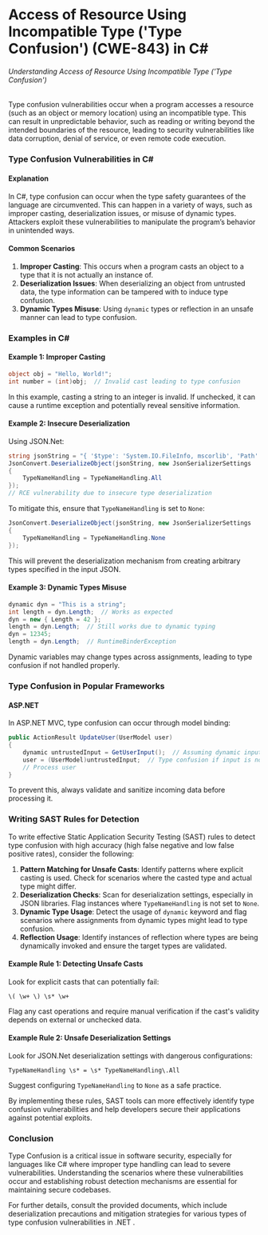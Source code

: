 # Access of Resource Using Incompatible Type ('Type Confusion') (CWE-843) in C#

###### Understanding Access of Resource Using Incompatible Type ('Type Confusion')

Type confusion vulnerabilities occur when a program accesses a resource (such as an object or memory location) using an incompatible type. This can result in unpredictable behavior, such as reading or writing beyond the intended boundaries of the resource, leading to security vulnerabilities like data corruption, denial of service, or even remote code execution.

### Type Confusion Vulnerabilities in C#

#### Explanation
In C#, type confusion can occur when the type safety guarantees of the language are circumvented. This can happen in a variety of ways, such as improper casting, deserialization issues, or misuse of dynamic types. Attackers exploit these vulnerabilities to manipulate the program’s behavior in unintended ways.

#### Common Scenarios
1. **Improper Casting**: This occurs when a program casts an object to a type that it is not actually an instance of.
2. **Deserialization Issues**: When deserializing an object from untrusted data, the type information can be tampered with to induce type confusion.
3. **Dynamic Types Misuse**: Using `dynamic` types or reflection in an unsafe manner can lead to type confusion.

### Examples in C#

#### Example 1: Improper Casting
```csharp
object obj = "Hello, World!";
int number = (int)obj;  // Invalid cast leading to type confusion
```
In this example, casting a string to an integer is invalid. If unchecked, it can cause a runtime exception and potentially reveal sensitive information.

#### Example 2: Insecure Deserialization
Using JSON.Net:
```csharp
string jsonString = "{ '$type': 'System.IO.FileInfo, mscorlib', 'Path': 'C:\\windows\\system32\\cmd.exe' }";
JsonConvert.DeserializeObject(jsonString, new JsonSerializerSettings
{
    TypeNameHandling = TypeNameHandling.All
});
// RCE vulnerability due to insecure type deserialization
```
To mitigate this, ensure that `TypeNameHandling` is set to `None`:
```csharp
JsonConvert.DeserializeObject(jsonString, new JsonSerializerSettings
{
    TypeNameHandling = TypeNameHandling.None
});
```
This will prevent the deserialization mechanism from creating arbitrary types specified in the input JSON.

#### Example 3: Dynamic Types Misuse
```csharp
dynamic dyn = "This is a string";
int length = dyn.Length;  // Works as expected
dyn = new { Length = 42 };
length = dyn.Length;  // Still works due to dynamic typing
dyn = 12345;
length = dyn.Length;  // RuntimeBinderException
```
Dynamic variables may change types across assignments, leading to type confusion if not handled properly.

### Type Confusion in Popular Frameworks

#### ASP.NET
In ASP.NET MVC, type confusion can occur through model binding:

```csharp
public ActionResult UpdateUser(UserModel user)
{
    dynamic untrustedInput = GetUserInput();  // Assuming dynamic input
    user = (UserModel)untrustedInput;  // Type confusion if input is not of UserModel
    // Process user
}
```
To prevent this, always validate and sanitize incoming data before processing it.

### Writing SAST Rules for Detection

To write effective Static Application Security Testing (SAST) rules to detect type confusion with high accuracy (high false negative and low false positive rates), consider the following:

1. **Pattern Matching for Unsafe Casts**: Identify patterns where explicit casting is used. Check for scenarios where the casted type and actual type might differ.
2. **Deserialization Checks**: Scan for deserialization settings, especially in JSON libraries. Flag instances where `TypeNameHandling` is not set to `None`.
3. **Dynamic Type Usage**: Detect the usage of `dynamic` keyword and flag scenarios where assignments from dynamic types might lead to type confusion.
4. **Reflection Usage**: Identify instances of reflection where types are being dynamically invoked and ensure the target types are validated.

#### Example Rule 1: Detecting Unsafe Casts
Look for explicit casts that can potentially fail:
```regex
\( \w+ \) \s* \w+
```
Flag any cast operations and require manual verification if the cast's validity depends on external or unchecked data.

#### Example Rule 2: Unsafe Deserialization Settings
Look for JSON.Net deserialization settings with dangerous configurations:
```regex
TypeNameHandling \s* = \s* TypeNameHandling\.All
```
Suggest configuring `TypeNameHandling` to `None` as a safe practice.

By implementing these rules, SAST tools can more effectively identify type confusion vulnerabilities and help developers secure their applications against potential exploits.

### Conclusion
Type Confusion is a critical issue in software security, especially for languages like C# where improper type handling can lead to severe vulnerabilities. Understanding the scenarios where these vulnerabilities occur and establishing robust detection mechanisms are essential for maintaining secure codebases.

For further details, consult the provided documents, which include deserialization precautions and mitigation strategies for various types of type confusion vulnerabilities in .NET    .